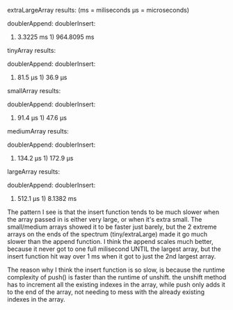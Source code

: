extraLargeArray results: (ms = miliseconds μs = microseconds)

doublerAppend:          doublerInsert:
1) 3.3225 ms            1) 964.8095 ms

tinyArray results:

doublerAppend:          doublerInsert:
1) 81.5 μs              1) 36.9 μs

smallArray results:

doublerAppend:          doublerInsert:
1) 91.4 μs              1) 47.6 μs

mediumArray results:

doublerAppend:          doublerInsert:
1) 134.2 μs             1) 172.9 μs

largeArray results:

doublerAppend:          doublerInsert:
1) 512.1 μs             1) 8.1382 ms


The pattern I see is that the insert function tends to be much slower when the array passed in is either very large, or when it's extra small. The small/medium arrays showed it to be faster just barely, but the 2 extreme arrays on the ends of the spectrum (tiny/extraLarge) made it go much slower than the append function. I think the append scales much better, because it never got to one full milisecond UNTIL the largest array, but the insert function hit way over 1 ms when it got to just the 2nd largest array. 

The reason why I think the insert function is so slow, is because the runtime complexity of push() is faster than the runtime of unshift. the unshift method has to increment all the existing indexes in the array, while push only adds it to the end of the array, not needing to mess with the already existing indexes in the array.